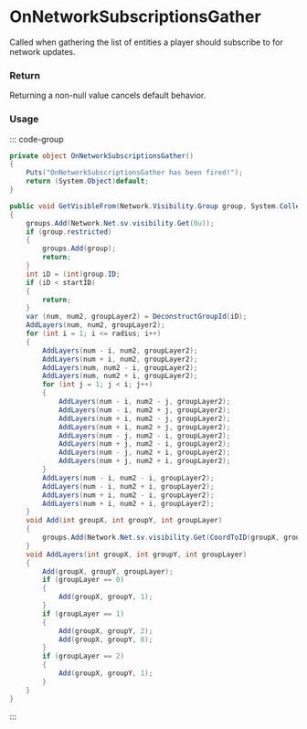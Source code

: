 # OnNetworkSubscriptionsGather
<Badge type="info" text="Network"/><Badge type="danger" text="Carbon Compatible"/><Badge type="warning" text="Oxide Compatible"/>
Called when gathering the list of entities a player should subscribe to for network updates.

### Return
Returning a non-null value cancels default behavior.

### Usage
::: code-group
```csharp [Example]
private object OnNetworkSubscriptionsGather()
{
	Puts("OnNetworkSubscriptionsGather has been fired!");
	return (System.Object)default;
}
```
```csharp [Source — Assembly-CSharp @ NetworkVisibilityGrid]
public void GetVisibleFrom(Network.Visibility.Group group, System.Collections.Generic.List<Network.Visibility.Group> groups, int radius)
{
	groups.Add(Network.Net.sv.visibility.Get(0u));
	if (group.restricted)
	{
		groups.Add(group);
		return;
	}
	int iD = (int)group.ID;
	if (iD < startID)
	{
		return;
	}
	var (num, num2, groupLayer2) = DeconstructGroupId(iD);
	AddLayers(num, num2, groupLayer2);
	for (int i = 1; i <= radius; i++)
	{
		AddLayers(num - i, num2, groupLayer2);
		AddLayers(num + i, num2, groupLayer2);
		AddLayers(num, num2 - i, groupLayer2);
		AddLayers(num, num2 + i, groupLayer2);
		for (int j = 1; j < i; j++)
		{
			AddLayers(num - i, num2 - j, groupLayer2);
			AddLayers(num - i, num2 + j, groupLayer2);
			AddLayers(num + i, num2 - j, groupLayer2);
			AddLayers(num + i, num2 + j, groupLayer2);
			AddLayers(num - j, num2 - i, groupLayer2);
			AddLayers(num + j, num2 - i, groupLayer2);
			AddLayers(num - j, num2 + i, groupLayer2);
			AddLayers(num + j, num2 + i, groupLayer2);
		}
		AddLayers(num - i, num2 - i, groupLayer2);
		AddLayers(num - i, num2 + i, groupLayer2);
		AddLayers(num + i, num2 - i, groupLayer2);
		AddLayers(num + i, num2 + i, groupLayer2);
	}
	void Add(int groupX, int groupY, int groupLayer)
	{
		groups.Add(Network.Net.sv.visibility.Get(CoordToID(groupX, groupY, groupLayer)));
	}
	void AddLayers(int groupX, int groupY, int groupLayer)
	{
		Add(groupX, groupY, groupLayer);
		if (groupLayer == 0)
		{
			Add(groupX, groupY, 1);
		}
		if (groupLayer == 1)
		{
			Add(groupX, groupY, 2);
			Add(groupX, groupY, 0);
		}
		if (groupLayer == 2)
		{
			Add(groupX, groupY, 1);
		}
	}
}

```
:::
